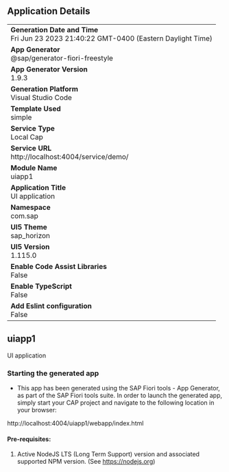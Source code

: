 ## Application Details
|               |
| ------------- |
|**Generation Date and Time**<br>Fri Jun 23 2023 21:40:22 GMT-0400 (Eastern Daylight Time)|
|**App Generator**<br>@sap/generator-fiori-freestyle|
|**App Generator Version**<br>1.9.3|
|**Generation Platform**<br>Visual Studio Code|
|**Template Used**<br>simple|
|**Service Type**<br>Local Cap|
|**Service URL**<br>http://localhost:4004/service/demo/
|**Module Name**<br>uiapp1|
|**Application Title**<br>UI application|
|**Namespace**<br>com.sap|
|**UI5 Theme**<br>sap_horizon|
|**UI5 Version**<br>1.115.0|
|**Enable Code Assist Libraries**<br>False|
|**Enable TypeScript**<br>False|
|**Add Eslint configuration**<br>False|

## uiapp1

UI application

### Starting the generated app

-   This app has been generated using the SAP Fiori tools - App Generator, as part of the SAP Fiori tools suite.  In order to launch the generated app, simply start your CAP project and navigate to the following location in your browser:

http://localhost:4004/uiapp1/webapp/index.html

#### Pre-requisites:

1. Active NodeJS LTS (Long Term Support) version and associated supported NPM version.  (See https://nodejs.org)


